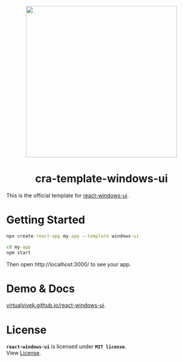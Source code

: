 <p align="center"> 
  <img src="https://github.com/virtualvivek/react-windows-ui/blob/main/markdown/md_img_header.png" width="400" /> 
</p>

<h1 align="center">cra-template-windows-ui</h1>

This is the official template for [react-windows-ui](https://github.com/virtualvivek/react-windows-ui).

# Getting Started

```cmd
npx create-react-app my-app --template windows-ui
```
```cmd
cd my-app
npm start
```

Then open http://localhost:3000/ to see your app.

# Demo & Docs
[virtualvivek.github.io/react-windows-ui](https://virtualvivek.github.io/react-windows-ui).


# License

**`react-windows-ui`** is licensed under **`MIT license`**.<br/>
View [License](https://github.com/virtualvivek/react-windows-ui/blob/main/LICENSE).
